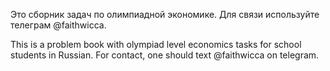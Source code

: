 Это сборник задач по олимпиадной экономике. Для связи используйте телеграм @faithwicca.

This is a problem book with olympiad level economics tasks for school students in Russian.
For contact, one should text @faithwicca on telegram.

